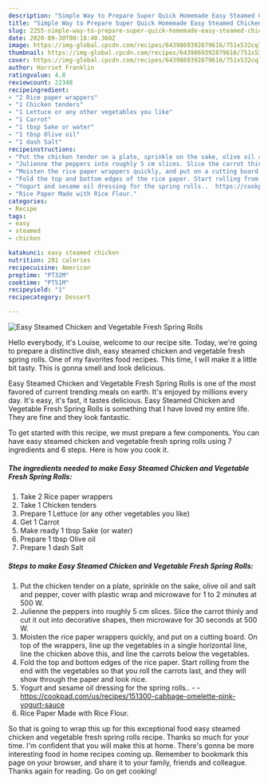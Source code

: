```yaml
---
description: "Simple Way to Prepare Super Quick Homemade Easy Steamed Chicken and Vegetable Fresh Spring Rolls"
title: "Simple Way to Prepare Super Quick Homemade Easy Steamed Chicken and Vegetable Fresh Spring Rolls"
slug: 2255-simple-way-to-prepare-super-quick-homemade-easy-steamed-chicken-and-vegetable-fresh-spring-rolls
date: 2020-09-30T00:18:40.360Z
image: https://img-global.cpcdn.com/recipes/6439869392879616/751x532cq70/easy-steamed-chicken-and-vegetable-fresh-spring-rolls-recipe-main-photo.jpg
thumbnail: https://img-global.cpcdn.com/recipes/6439869392879616/751x532cq70/easy-steamed-chicken-and-vegetable-fresh-spring-rolls-recipe-main-photo.jpg
cover: https://img-global.cpcdn.com/recipes/6439869392879616/751x532cq70/easy-steamed-chicken-and-vegetable-fresh-spring-rolls-recipe-main-photo.jpg
author: Harriet Franklin
ratingvalue: 4.8
reviewcount: 22348
recipeingredient:
- "2 Rice paper wrappers"
- "1 Chicken tenders"
- "1 Lettuce or any other vegetables you like"
- "1 Carrot"
- "1 tbsp Sake or water"
- "1 tbsp Olive oil"
- "1 dash Salt"
recipeinstructions:
- "Put the chicken tender on a plate, sprinkle on the sake, olive oil and salt and pepper, cover with plastic wrap and microwave for 1 to 2 minutes at 500 W."
- "Julienne the peppers into roughly 5 cm slices. Slice the carrot thinly and cut it out into decorative shapes, then microwave for 30 seconds at 500 W."
- "Moisten the rice paper wrappers quickly, and put on a cutting board. On top of the wrappers, line up the vegetables in a single horizontal line, line the chicken above this, and line the carrots below the vegetables."
- "Fold the top and bottom edges of the rice paper. Start rolling from the end with the vegetables so that you roll the carrots last, and they will show through the paper and look nice."
- "Yogurt and sesame oil dressing for the spring rolls..  https://cookpad.com/us/recipes/151300-cabbage-omelette-pink-yogurt-sauce"
- "Rice Paper Made with Rice Flour."
categories:
- Recipe
tags:
- easy
- steamed
- chicken

katakunci: easy steamed chicken 
nutrition: 281 calories
recipecuisine: American
preptime: "PT32M"
cooktime: "PT51M"
recipeyield: "1"
recipecategory: Dessert

---
```



![Easy Steamed Chicken and Vegetable Fresh Spring Rolls](https://img-global.cpcdn.com/recipes/6439869392879616/751x532cq70/easy-steamed-chicken-and-vegetable-fresh-spring-rolls-recipe-main-photo.jpg)

Hello everybody, it's Louise, welcome to our recipe site. Today, we're going to prepare a distinctive dish, easy steamed chicken and vegetable fresh spring rolls. One of my favorites food recipes. This time, I will make it a little bit tasty. This is gonna smell and look delicious.



Easy Steamed Chicken and Vegetable Fresh Spring Rolls is one of the most favored of current trending meals on earth. It's enjoyed by millions every day. It's easy, it's fast, it tastes delicious. Easy Steamed Chicken and Vegetable Fresh Spring Rolls is something that I have loved my entire life. They are fine and they look fantastic.


To get started with this recipe, we must prepare a few components. You can have easy steamed chicken and vegetable fresh spring rolls using 7 ingredients and 6 steps. Here is how you cook it.

<!--inarticleads1-->

##### The ingredients needed to make Easy Steamed Chicken and Vegetable Fresh Spring Rolls:

1. Take 2 Rice paper wrappers
1. Take 1 Chicken tenders
1. Prepare 1 Lettuce (or any other vegetables you like)
1. Get 1 Carrot
1. Make ready 1 tbsp Sake (or water)
1. Prepare 1 tbsp Olive oil
1. Prepare 1 dash Salt




<!--inarticleads2-->

##### Steps to make Easy Steamed Chicken and Vegetable Fresh Spring Rolls:

1. Put the chicken tender on a plate, sprinkle on the sake, olive oil and salt and pepper, cover with plastic wrap and microwave for 1 to 2 minutes at 500 W.
1. Julienne the peppers into roughly 5 cm slices. Slice the carrot thinly and cut it out into decorative shapes, then microwave for 30 seconds at 500 W.
1. Moisten the rice paper wrappers quickly, and put on a cutting board. On top of the wrappers, line up the vegetables in a single horizontal line, line the chicken above this, and line the carrots below the vegetables.
1. Fold the top and bottom edges of the rice paper. Start rolling from the end with the vegetables so that you roll the carrots last, and they will show through the paper and look nice.
1. Yogurt and sesame oil dressing for the spring rolls.. -  - https://cookpad.com/us/recipes/151300-cabbage-omelette-pink-yogurt-sauce
1. Rice Paper Made with Rice Flour.




So that is going to wrap this up for this exceptional food easy steamed chicken and vegetable fresh spring rolls recipe. Thanks so much for your time. I'm confident that you will make this at home. There's gonna be more interesting food in home recipes coming up. Remember to bookmark this page on your browser, and share it to your family, friends and colleague. Thanks again for reading. Go on get cooking!
